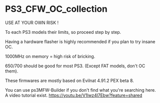 # PS3_CFW_OC_collection

USE AT YOUR OWN RISK !

To each PS3 models their limits, so proceed step by step.

Having a hardware flasher is highly recommended if you plan to try insane OC.

1000MHz on memory = high risk of bricking.

650/700 should be good for most PS3. (Except FAT models, don't OC them).

These firmwares are mostly based on Evilnat 4.91.2 PEX beta 8.

You can use ps3MFW-Builder if you don't find what you're searching here.
A video tutorial exist.
https://youtu.be/V1lwz4l7Ebw?feature=shared
